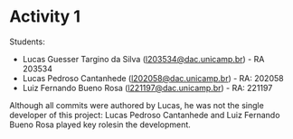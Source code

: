 # Activity 1

Students:

- Lucas Guesser Targino da Silva (l203534@dac.unicamp.br) - RA 203534
- Lucas Pedroso Cantanhede (l202058@dac.unicamp.br) - RA: 202058
- Luiz Fernando Bueno Rosa (l221197@dac.unicamp.br) - RA: 221197

Although all commits were authored by Lucas, he was not the single developer of this project: Lucas Pedroso Cantanhede and Luiz Fernando Bueno Rosa played key rolesin the development.
